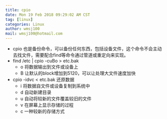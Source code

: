 ```yaml
---
title: cpio
date: Mon 19 Feb 2018 09:29:02 AM CST
tag: [linux]
categories: Linux
author: wmsj100
mail: wmsj100@hotmail.com
---
```


- cpio 也是备份命令，可以备份任何东西，包括设备文件，这个命令不会主动去找文件，需要配合find等命令通过管道或重定向来实现。
- find /etc | cpio -cuBo > etc.bak
    - o 将数据输出到文件或设备上
    - B 让默认的block增加到5120，可以让处理大文件速度加快
- cpio -idvc < etc.bak 还原数据
    - i 将数据自文件或设备复制到系统中
    - d 自动新建目录
    - u 自动将较新的文件覆盖较旧的文件
    - v 在屏幕上显示存储的过程
    - c 一种较新的存储方式
